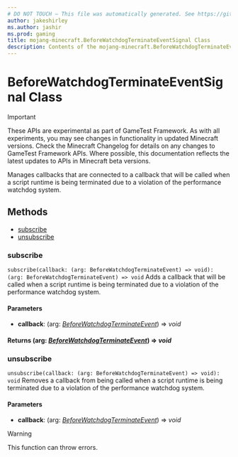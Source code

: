 ```yaml
---
# DO NOT TOUCH — This file was automatically generated. See https://github.com/Mojang/MinecraftApiDocsGenerator to modify descriptions, examples, etc.
author: jakeshirley
ms.author: jashir
ms.prod: gaming
title: mojang-minecraft.BeforeWatchdogTerminateEventSignal Class
description: Contents of the mojang-minecraft.BeforeWatchdogTerminateEventSignal class.
---
```

# BeforeWatchdogTerminateEventSignal Class
>[!IMPORTANT]
>These APIs are experimental as part of GameTest Framework. As with all experiments, you may see changes in functionality in updated Minecraft versions. Check the Minecraft Changelog for details on any changes to GameTest Framework APIs. Where possible, this documentation reflects the latest updates to APIs in Minecraft beta versions.

Manages callbacks that are connected to a callback that will be called when a script runtime is being terminated due to a violation of the performance watchdog system.

## Methods
- [subscribe](#subscribe)
- [unsubscribe](#unsubscribe)

### **subscribe**
`
subscribe(callback: (arg: BeforeWatchdogTerminateEvent) => void): (arg: BeforeWatchdogTerminateEvent) => void
`
Adds a callback that will be called when a script runtime is being terminated due to a violation of the performance watchdog system.

#### **Parameters**
- **callback**: (arg: [*BeforeWatchdogTerminateEvent*](BeforeWatchdogTerminateEvent.md)) => *void*

#### **Returns** (arg: [*BeforeWatchdogTerminateEvent*](BeforeWatchdogTerminateEvent.md)) => *void*

### **unsubscribe**
`
unsubscribe(callback: (arg: BeforeWatchdogTerminateEvent) => void): void
`
Removes a callback from being called when a script runtime is being terminated due to a violation of the performance watchdog system.

#### **Parameters**
- **callback**: (arg: [*BeforeWatchdogTerminateEvent*](BeforeWatchdogTerminateEvent.md)) => *void*
> [!WARNING]
> This function can throw errors.
